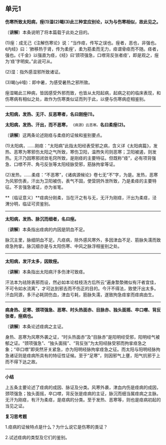 ## 单元1

**伤寒所致太阳病，痓(1)湿(2)暍(3)此三种宜应别论，以为与伤寒相似，故此见之。**

〔**讲解**〕本条说明了将本篇载于此处之目的。

(1)痓：成无己《注解伤寒论》说：“当作痉，传写之误也。痓者，恶也，非强也。《内经》曰：‘肺移热于肾，传为柔痓’，柔为筋柔而无力，痉谓骨痉而不随。痉者，强也。《千金》以强直为痉，《经》曰‘颈项强急，口噤背反张者痉’，即是观之，痓为‘痉’字明矣。”此说可从。

(2)湿：指外感湿邪所致诸证。

(3)暍(yē噎)：即中暑，为感受暑热之邪所致。

痓湿暍此三种病，皆因感受外邪而致，也皆从太阳起病，起病之初的临床表现，和伤寒病有相似之处，故作为伤寒类似证而列于此，以便与伤寒病症相鉴别。

------

**太阳病，发热、无汗、反恶寒者，名曰刚痓(1)。**

**太阳病，发热、汗出，而不恶寒，** <small>《病源》云恶寒。</small>**名曰柔痓(2)。**

〔**讲解**〕这两条论述刚痉与柔痉的证候和鉴别要点。

(1)太阳病，……刚痉：“太阳病”此指太阳经表受邪之病，含义详《太阳病篇》，发热、恶寒为寒邪伤太阳之气所致，寒伤卫阳，温煦失司则恶寒；卫阳被遏，则发热。无汗乃因寒邪闭敛毛窍所致，是刚痉的主要特征。但既称“痉”，必有项背强急、口噤不开、角弓反张等太阳经脉受邪，筋脉拘挛等证。

(2)发热，……柔痉：“不恶寒”，《诸病源候论》卷七无“不”字，为是。发热，恶寒为风邪伤表，汗出为卫阳被伤，表气不固，使营阴外泄所致，乃是柔痉的主要特征。不言强急诸证，亦为省笔。

**〔临证意义〕**痉病分刚柔，当在汗之有与无，无汗为刚痉，汗出为柔痉，泾渭分明，临证可资鉴别。

------

**太阳病，发热、脉沉而细者，名曰痓。**

〔**讲解**〕本条指出痉病的内因是阴血不足。

脉沉主里，脉细阴血不足。凡痉病，除外感风寒外，多因津血不足、筋脉失濡而致痉急拘挛。脉沉细亦是与太阳伤寒、中风之脉浮相鉴别之处。

------

**太阳病，发汗太多，因致痓。**

〔**讲解**〕本条指出太阳病汗多伤津可致痉。

汗法本为祛除表邪而设，然必如本论桂枝汤方后所云“遍身漐漐微似有汗者宜佳，不可令如水流离”，才可达到邪去而不伤正的目的。今汗不得法，致使汗出太多。汗血同源，多汗必耗阴伤血，津血亏耗，筋脉失濡，遂致拘急痉挛而痉病由生。

------

**病身热、足寒、颈项强急、恶寒、时头热面赤、目脉赤、独头面摇、卒口噤、背反张者，痓病也。**

〔**讲解**〕本条论述痉病之主证。

身热、恶寒为风寒外袭之证，“时头热面赤”及“目脉赤”是阳明经受邪，阳明经气被郁之证。“颈项强急”、“独头面摇”、“背反张”为太阳经脉受邪而拘挛痉急之象；“卒口噤”即突然牙关紧急，亦为阳明经脉拘挛痉急之征。而太阳与阳明经脉拘急诸证则是痉病所具有的特征性证候。至于“足寒”，则因邪气上壅，阳气抗邪于上而不得下达之故。

------

**小结**

上五条主要论述了痉病的成因、脉证及分类。风寒外袭，津血内伤是痉病的成因，颈项强急；独头面摇，卒口噤，背反张是痉病的主证，脉沉而细当属痉病之主脉。无汗为刚痉，有汗为柔痉，是痉病的分类。至于发热、恶寒等，则也是痉病初起的当见之证。

**复习思考题**

1.痉病的证候特点是什么？为什么说它是伤寒的类证？

2.试述痉病的类型及它们的鉴别。